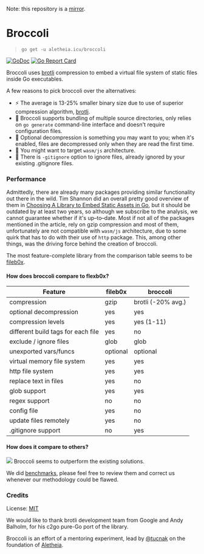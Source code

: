 Note: this repository is a [mirror](https://vcs.aletheia.icu/lads/broccoli).

# Broccoli
> `go get -u aletheia.icu/broccoli`

[![GoDoc](https://godoc.org/aletheia.icu/broccoli/fs?status.svg)](https://godoc.org/aletheia.icu/broccoli/fs)
[![Go Report Card](https://goreportcard.com/badge/aletheia.icu/broccoli/fs)](https://goreportcard.com/report/aletheia.icu/broccoli/fs)

Broccoli uses [brotli](https://github.com/google/brotli) compression to embed a
virtual file system of static files inside Go executables.

A few reasons to pick broccoli over the alternatives:

- ⚡️ The average is 13-25% smaller binary size due to use of superior
compression algorithm, [brotli](https://github.com/google/brotli).
- 💾 Broccoli supports bundling of multiple source directories, only relies on
`go generate` command-line interface and doesn't require configuration files.
- 🔑 Optional decompression is something you may want to you; when it's enabled,
files are decompressed only when they are read the first time.
- 🚙 You might want to target `wasm/js` architecture.
- 📰 There is `-gitignore` option to ignore files, already ignored by your
existing .gitignore files.

### Performance
Admittedly, there are already many packages providing similar functionality out
there in the wild. Tim Shannon did an overall pretty good overview of them in
[Choosing A Library to Embed Static Assets in Go](https://tech.townsourced.com/post/embedding-static-files-in-go/),
but it should be outdated by at least two years, so although we subscribe to the
analysis, we cannot guarantee whether if it's up–to–date. Most if not all of the
packages mentioned in the article, rely on gzip compression and most of them,
unfortunately are not compatible with `wasm/js` architecture, due to some quirk
that has to do with their use of `http` package. This, among other things, was
the driving force behind the creation of broccoli.

The most feature-complete library from the comparison table seems to be
[fileb0x](https://github.com/UnnoTed/fileb0x).

#### How does broccoli compare to flexb0x?
Feature                               | fileb0x             | broccoli
---------------------                 | -----------         | ------------------
compression                           | gzip                | brotli (-20% avg.)
optional decompression                | yes                 | yes
compression levels                    | yes                 | yes (1-11)
different build tags for each file    | yes                 | no
exclude / ignore files                | glob                | glob
unexported vars/funcs                 | optional            | optional
virtual memory file system            | yes                 | yes
http file system                      | yes                 | yes
replace text in files                 | yes                 | no
glob support                          | yes                 | yes
regex support                         | no                  | no
config file                           | yes                 | no
update files remotely                 | yes                 | no
.gitignore support                    | no                  | yes

#### How does it compare to others?
![](https://imgur.com/htWU9Zz.png)
Broccoli seems to outperform the existing solutions.

We did [benchmarks](https://vcs.aletheia.icu/lads/broccoli-bench), please feel
free to review them and correct us whenever our methodology could be flawed.

### Credits
License: [MIT](https://vcs.aletheia.icu/lads/broccoli/src/branch/master/LICENSE)

We would like to thank brotli development team from Google and Andy Balholm, for
his c2go pure-Go port of the library.

Broccoli is an effort of a mentoring experiment, lead by [@tucnak](https://github.com/tucnak)
on the foundation of [Aletheia](https://aletheia.icu).
